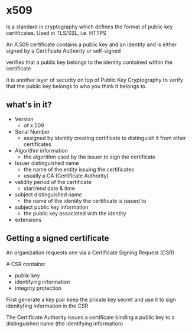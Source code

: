 # x509

Is a standard in cryptography which defines the format of public key certificates.
Used in TLS/SSL, i.e. HTTPS

An X.509 certificate contains a public key and an identity and is either signed by a Certificate Authority or self-signed

verifies that a public key belongs to the identity contained within the certificate

It is another layer of security on top of Public Key Cryptography to verify that the public key belongs to who you think it belongs to.

## what's in it?

* Version
  * of x.509
* Serial Number
  * assigned by identity creating certificate to distinguish it from other certificates
* Algorithm information
  * the algorithm used by the issuer to sign the certificate
* Issuer distinguished name
  * the name of the entity issuing the certificates
  * usually a CA (Certificate Authority)
* validity period of the certificate
  * start/end date & time
* subject distinguished name
  * the name of the identity the certificate is issued to
* subject public key information
  * the public key associated with the identity
* extensions

## Getting a signed certificate

An organization requests one via a Certificate Signing Request (CSR)

A CSR contains:

* public key
* identifying information
* integrity protection

First generate a key pair
keep the private key secret and use it to sign idenityfing information in the CSR

The Certificate Authority issues a certificate binding a public key to a distinguished name (the identifying information)
